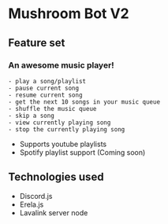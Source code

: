 # Mushroom Bot V2

## Feature set
### An awesome music player!
    - play a song/playlist
    - pause current song
    - resume current song
    - get the next 10 songs in your music queue
    - shuffle the music queue
    - skip a song
    - view currently playing song
    - stop the currently playing song
- Supports youtube playlists 
- Spotify playlist support (Coming soon)
## Technologies used
- Discord.js
- Erela.js
- Lavalink server node


